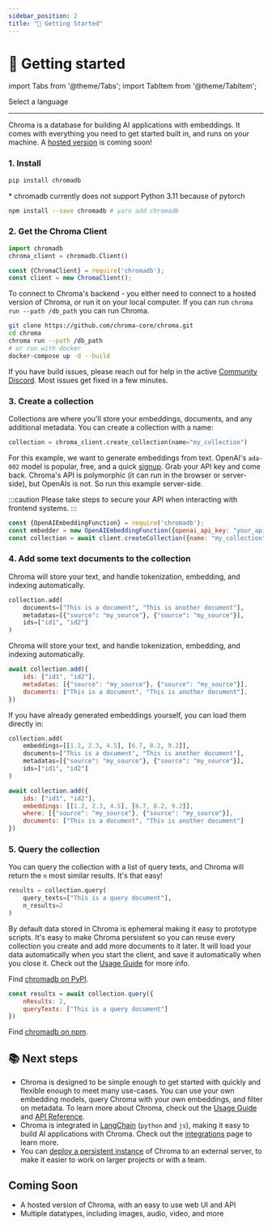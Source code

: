 ```yaml
---
sidebar_position: 2
title: "🔑 Getting Started"
---
```


# 🔑 Getting started

import Tabs from '@theme/Tabs';
import TabItem from '@theme/TabItem';

<div class="select-language">Select a language</div>

<Tabs queryString groupId="lang" queryString>
<TabItem value="py" label="Python"></TabItem>
<TabItem value="js" label="JavaScript"></TabItem>
</Tabs>

***

Chroma is a database for building AI applications with embeddings. It comes with everything you need to get started built in, and runs on your machine. A [hosted version](https://airtable.com/shrOAiDUtS2ILy5vZ) is coming soon!

### 1. Install

<Tabs queryString groupId="lang" className="hideTabSwitcher">
<TabItem value="py" label="Python">

```py
pip install chromadb
```
<span class="small-text em">* chromadb currently does not support Python 3.11 because of pytorch</span>

</TabItem>
<TabItem value="js" label="JavaScript">


```sh
npm install --save chromadb # yarn add chromadb
```

</TabItem>

</Tabs>

### 2. Get the Chroma Client

<Tabs queryString groupId="lang" className="hideTabSwitcher">
<TabItem value="py" label="Python">

```python
import chromadb
chroma_client = chromadb.Client()
```

</TabItem>
<TabItem value="js" label="JavaScript">

```js
const {ChromaClient} = require('chromadb');
const client = new ChromaClient();
```

To connect to Chroma's backend - you either need to connect to a hosted version of Chroma, or run it on your local computer. If you can run `chroma run --path /db_path` you can run Chroma. 

```bash
git clone https://github.com/chroma-core/chroma.git
cd chroma
chroma run --path /db_path
# or run with docker
docker-compose up -d --build
```

If you have build issues, please reach out for help in the active [Community Discord](https://discord.gg/MMeYNTmh3x). Most issues get fixed in a few minutes.

</TabItem>

</Tabs>

### 3. Create a collection

Collections are where you'll store your embeddings, documents, and any additional metadata. You can create a collection with a name:

<Tabs queryString groupId="lang" className="hideTabSwitcher">
<TabItem value="py" label="Python">

```python
collection = chroma_client.create_collection(name="my_collection")
```

</TabItem>
<TabItem value="js" label="JavaScript">

For this example, we want to generate embeddings from text. OpenAI's `ada-002` model is popular, free, and a quick [signup](https://openai.com/api/). Grab your API key and come back. Chroma's API is polymorphic (it can run in the browser or server-side), but OpenAIs is not. So run this example server-side.

:::caution
Please take steps to secure your API when interacting with frontend systems.
:::

```js
const {OpenAIEmbeddingFunction} = require('chromadb');
const embedder = new OpenAIEmbeddingFunction({openai_api_key: "your_api_key"})
const collection = await client.createCollection({name: "my_collection", embeddingFunction: embedder})
```

</TabItem>

</Tabs>



### 4. Add some text documents to the collection

<Tabs queryString groupId="lang" className="hideTabSwitcher">
<TabItem value="py" label="Python">

Chroma will store your text, and handle tokenization, embedding, and indexing automatically.

```python
collection.add(
    documents=["This is a document", "This is another document"],
    metadatas=[{"source": "my_source"}, {"source": "my_source"}],
    ids=["id1", "id2"]
)
```

</TabItem>
<TabItem value="js" label="JavaScript">

Chroma will store your text, and handle tokenization, embedding, and indexing automatically.

```js
await collection.add({
    ids: ["id1", "id2"],
    metadatas: [{"source": "my_source"}, {"source": "my_source"}],
    documents: ["This is a document", "This is another document"],
}) 
```

</TabItem>

</Tabs>



If you have already generated embeddings yourself, you can load them directly in:

<Tabs queryString groupId="lang" className="hideTabSwitcher">
<TabItem value="py" label="Python">

```python
collection.add(
    embeddings=[[1.2, 2.3, 4.5], [6.7, 8.2, 9.2]],
    documents=["This is a document", "This is another document"],
    metadatas=[{"source": "my_source"}, {"source": "my_source"}],
    ids=["id1", "id2"]
)
```

</TabItem>
<TabItem value="js" label="JavaScript">

```js
await collection.add({
    ids: ["id1", "id2"],
    embeddings: [[1.2, 2.3, 4.5], [6.7, 8.2, 9.2]],
    where: [{"source": "my_source"}, {"source": "my_source"}],
    documents: ["This is a document", "This is another document"]
}) 
```

</TabItem>

</Tabs>



### 5. Query the collection

You can query the collection with a list of query texts, and Chroma will return the `n` most similar results. It's that easy!

<Tabs queryString groupId="lang" className="hideTabSwitcher">
<TabItem value="py" label="Python">

```python
results = collection.query(
    query_texts=["This is a query document"],
    n_results=2
)
```

By default data stored in Chroma is ephemeral making it easy to prototype scripts. It's easy to make Chroma persistent so you can reuse every collection you create and add more documents to it later. It will load your data automatically when you start the client, and save it automatically when you close it. Check out the [Usage Guide](./usage-guide.md) for more info.

Find [chromadb on PyPI](https://pypi.org/project/chromadb/).


</TabItem>
<TabItem value="js" label="JavaScript">

```js
const results = await collection.query({
    nResults: 2, 
    queryTexts: ["This is a query document"]
}) 
```

Find [chromadb on npm](https://www.npmjs.com/package/chromadb).

</TabItem>

</Tabs>


## 📚 Next steps

- Chroma is designed to be simple enough to get started with quickly and flexible enough to meet many use-cases. You can use your own embedding models, query Chroma with your own embeddings, and filter on metadata. To learn more about Chroma, check out the [Usage Guide](./usage-guide.md) and [API Reference](./api-reference.md).
- Chroma is integrated in [LangChain](https://python.langchain.com/en/latest/modules/indexes/vectorstores.html?highlight=chroma#langchain.vectorstores.Chroma) (`python` and `js`), making it easy to build AI applications with Chroma. Check out the [integrations](./integrations.md) page to learn more.
- You can [deploy a persistent instance](./deployment) of Chroma to an external server, to make it easier to work on larger projects or with a team.

## Coming Soon

- A hosted version of Chroma, with an easy to use web UI and API
- Multiple datatypes, including images, audio, video, and more
